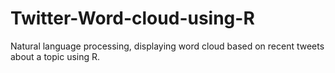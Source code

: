 # Twitter-Word-cloud-using-R
Natural language processing, displaying word cloud based on recent tweets about a topic using R.

